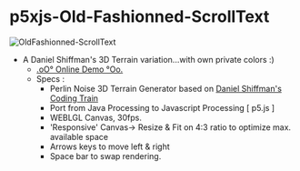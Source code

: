 # p5xjs-Old-Fashionned-ScrollText

![OldFashionned-ScrollText]([https://github.com/CaptainFurax/p5xjs-Old-Fashionned-ScrollText/blob/main/CPT2206061846-640x480-3.png])

+ A Daniel Shiffman's 3D Terrain variation...with own private colors :)
  + [.oO° Online Demo °Oo.](https://captainfurax.github.io/p5js-Perlin-3D-Terrain/)
  + Specs : 
    + Perlin Noise 3D Terrain Generator based on [Daniel Shiffman's Coding Train](https://www.youtube.com/watch?v=IKB1hWWedMk)
    + Port from Java Processing to Javascript Processing [ p5.js ]
    + WEBLGL Canvas, 30fps.
    + 'Responsive' Canvas-> Resize & Fit on 4:3 ratio to optimize max. available space
    + Arrows keys to move left & right
    + Space bar to swap rendering.
